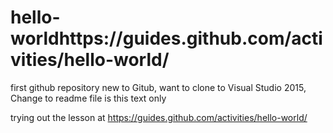 # hello-worldhttps://guides.github.com/activities/hello-world/
first github repository
new to Gitub, want to clone to Visual Studio 2015, Change to readme file is this text only
 
trying out the lesson at https://guides.github.com/activities/hello-world/
